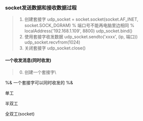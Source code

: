 ### socket发送数据和接收数据过程
> 1. 创建套接字
    udp_socket = socket.socket(socket.AF_INET, socket.SOCK_DGRAM)
    % 端口号不能再电脑里边相同 %
    localAddress('192.168.1.109', 8800)
    udp_socket.bind()
> 2. 使用套接字收发数据
    udp_socket.sendto('xxxx', (ip, 端口))
    udp_socket.recvfrom(1024)
> 3. 关闭套接字
    udp_socket.close()
    
#### 一个收发消息(同时收发)
> 0. 创建一个套接字\


%& 一个套接字可以同时收发的
%& 



单工

半双工

全双工(socket)